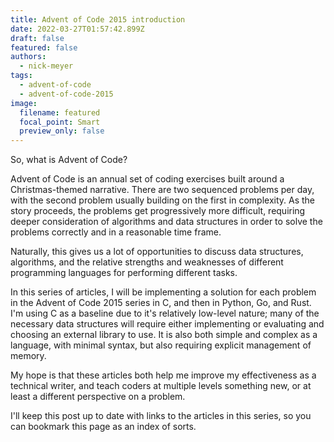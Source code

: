 ```yaml
---
title: Advent of Code 2015 introduction
date: 2022-03-27T01:57:42.899Z
draft: false
featured: false
authors:
  - nick-meyer
tags:
  - advent-of-code
  - advent-of-code-2015
image:
  filename: featured
  focal_point: Smart
  preview_only: false
---
```

So, what is Advent of Code?

Advent of Code is an annual set of coding exercises built around a Christmas-themed narrative. There are two sequenced problems per day, with the second problem usually building on the first in complexity. As the story proceeds, the problems get progressively more difficult, requiring deeper consideration of algorithms and data structures in order to solve the problems correctly and in a reasonable time frame. 

Naturally, this gives us a lot of opportunities to discuss data structures, algorithms, and the relative strengths and weaknesses of different programming languages for performing different tasks.

In this series of articles, I will be implementing a solution for each problem in the Advent of Code 2015 series in C, and then in Python, Go, and Rust. I'm using C as a baseline due to it's relatively low-level nature; many of the necessary data structures will require either implementing or evaluating and choosing an external library to use. It is also both simple and complex as a language, with minimal syntax, but also requiring explicit management of memory.

My hope is that these articles both help me improve my effectiveness as a technical writer, and teach coders at multiple levels something new, or at least a different perspective on a problem.

I'll keep this post up to date with links to the articles in this series, so you can bookmark this page as an index of sorts.